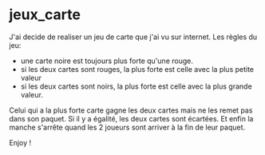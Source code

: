 # jeux_carte
J'ai decide de realiser un jeu de carte que j'ai vu sur internet.
Les règles du jeu:

- une carte noire est toujours plus forte qu'une rouge.
- si les deux cartes sont rouges, la plus forte est celle avec la plus petite valeur
- si les deux cartes sont noirs, la plus forte est celle avec la plus grande valeur.

Celui qui a la plus forte carte gagne les deux cartes mais ne les remet pas dans son paquet.
Si il y a égalité, les deux cartes sont écartées.
Et enfin la manche s'arrête quand les 2 joueurs sont arriver à la fin de leur paquet.

Enjoy !

